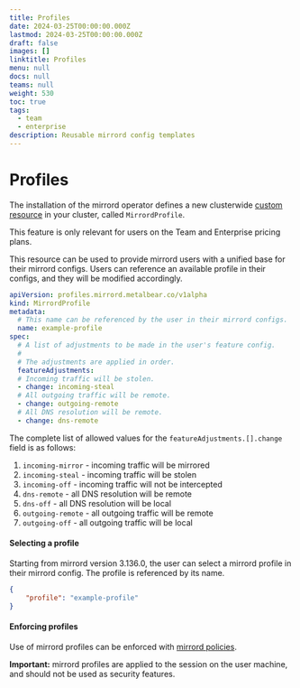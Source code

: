 ```yaml
---
title: Profiles
date: 2024-03-25T00:00:00.000Z
lastmod: 2024-03-25T00:00:00.000Z
draft: false
images: []
linktitle: Profiles
menu: null
docs: null
teams: null
weight: 530
toc: true
tags:
  - team
  - enterprise
description: Reusable mirrord config templates
---
```


# Profiles

The installation of the mirrord operator defines a new clusterwide [custom resource](https://kubernetes.io/docs/concepts/extend-kubernetes/api-extension/custom-resources/) in your cluster, called `MirrordProfile`.

This feature is only relevant for users on the Team and Enterprise pricing plans.

This resource can be used to provide mirrord users with a unified base for their mirrord configs. Users can reference an available profile in their configs, and they will be modified accordingly.

```yaml
apiVersion: profiles.mirrord.metalbear.co/v1alpha
kind: MirrordProfile
metadata:
  # This name can be referenced by the user in their mirrord configs.
  name: example-profile
spec:
  # A list of adjustments to be made in the user's feature config.
  #
  # The adjustments are applied in order.
  featureAdjustments:
  # Incoming traffic will be stolen.
  - change: incoming-steal
  # All outgoing traffic will be remote.
  - change: outgoing-remote
  # All DNS resolution will be remote.
  - change: dns-remote
```

The complete list of allowed values for the `featureAdjustments.[].change` field is as follows:

1. `incoming-mirror` - incoming traffic will be mirrored
2. `incoming-steal` - incoming traffic will be stolen
3. `incoming-off` - incoming traffic will not be intercepted
4. `dns-remote` - all DNS resolution will be remote
5. `dns-off` - all DNS resolution will be local
6. `outgoing-remote` - all outgoing traffic will be remote
7. `outgoing-off` - all outgoing traffic will be local

#### Selecting a profile

Starting from mirrord version 3.136.0, the user can select a mirrord profile in their mirrord config. The profile is referenced by its name.

```json
{
    "profile": "example-profile"
}
```

#### Enforcing profiles

Use of mirrord profiles can be enforced with [mirrord policies](https://github.com/RinkiyaKeDad/gitbook-mirrord-docs/blob/main/managing-mirrord/policies/README.md#profile-policy).

**Important:** mirrord profiles are applied to the session on the user machine, and should not be used as security features.
